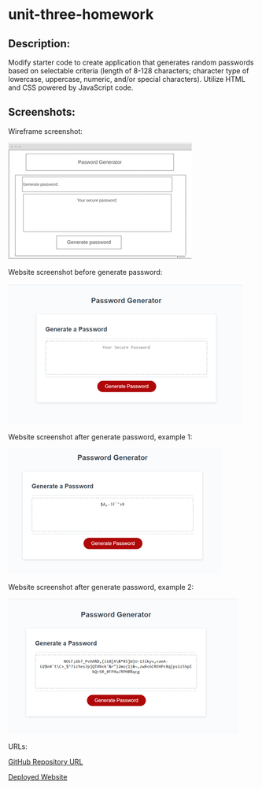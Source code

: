 # unit-three-homework

## Description: 
Modify starter code to create application that generates random passwords based on selectable criteria (length of 8-128 characters; character type of lowercase, uppercase, numeric, and/or special characters). Utilize HTML and CSS powered by JavaScript code. 

## Screenshots: 

Wireframe screenshot:  

<img src="assets\images\wireframe screenshot.png" alt="wireframe screenshot">  

Website screenshot before generate password:

<img src="assets\images\Website-screenshot-preGenerate.png" alt="Website screenshot before generate password">

Website screenshot after generate password, example 1:

<img src="assets\images\Website-screenshot-postGenerate.png" alt="Website screenshot after generate password, short example">

Website screenshot after generate password, example 2:

<img src="assets\images\Website-screenshot-postGenerate2.png" alt="Website screenshot after generate password, long example">

URLs:

<a href="https://github.com/mlward639/unit-three-homework">GitHub Repository URL</a>

<a href="https://mlward639.github.io/unit-three-homework/">Deployed Website</a>

